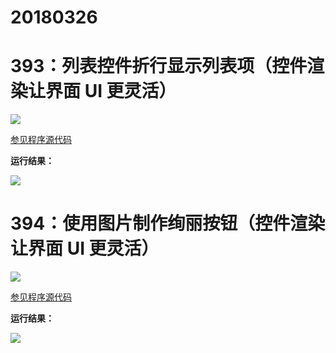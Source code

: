 # 20180326

# 393：列表控件折行显示列表项（控件渲染让界面 UI 更灵活）

<img src="http://image.renkaigis.com/keepcoding/2018032601.png">

<a href="https://github.com/renkaigis/KeepCoding/tree/master/2018/03/26" target="_blank">参见程序源代码</a>

**运行结果：**

<img src="http://image.renkaigis.com/keepcoding/2018032602.png">

# 394：使用图片制作绚丽按钮（控件渲染让界面 UI 更灵活）

<img src="http://image.renkaigis.com/keepcoding/2018032603.png">

<a href="https://github.com/renkaigis/KeepCoding/tree/master/2018/03/26" target="_blank">参见程序源代码</a>

**运行结果：**

<img src="http://image.renkaigis.com/keepcoding/2018032604.png">

